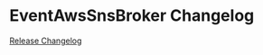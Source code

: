 # EventAwsSnsBroker Changelog

[Release Changelog](https://github.com/spryker/event-aws-sns-broker/releases)

